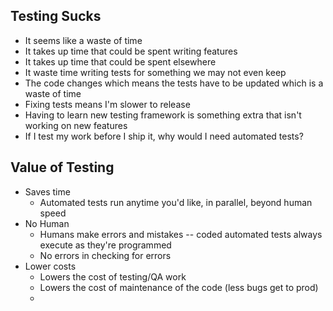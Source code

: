 ## Testing Sucks
- It seems like a waste of time
- It takes up time that could be spent writing features
- It takes up time that could be spent elsewhere
- It waste time writing tests for something we may not even keep
- The code changes which means the tests have to be updated which is a waste of time
- Fixing tests means I'm slower to release
- Having to learn new testing framework is something extra that isn't working on new features
- If I test my work before I ship it, why would I need automated tests?


## Value of Testing
- Saves time
	- Automated tests run anytime you'd like, in parallel, beyond human speed
- No Human
	- Humans make errors and mistakes -- coded automated tests always execute as they're programmed
	- No errors in checking for errors
- Lower costs
	- Lowers the cost of testing/QA work
	- Lowers the cost of maintenance of the code (less bugs get to prod)
	- 